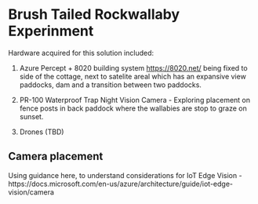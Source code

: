 <H1> Brush Tailed Rockwallaby Experinment </H1>

Hardware acquired for this solution included:

1) Azure Percept + 8020 building system https://8020.net/ being fixed to side of the cottage, next to satelite areal which has an expansive view paddocks, dam and a transition between two paddocks.

2) PR-100 Waterproof Trap Night Vision Camera -  Exploring placement on fence posts in back paddock where the wallabies are stop to graze on sunset.

3) Drones (TBD)

<H2> Camera placement </H2>
Using guidance here, to understand considerations for IoT Edge Vision - https://docs.microsoft.com/en-us/azure/architecture/guide/iot-edge-vision/camera




